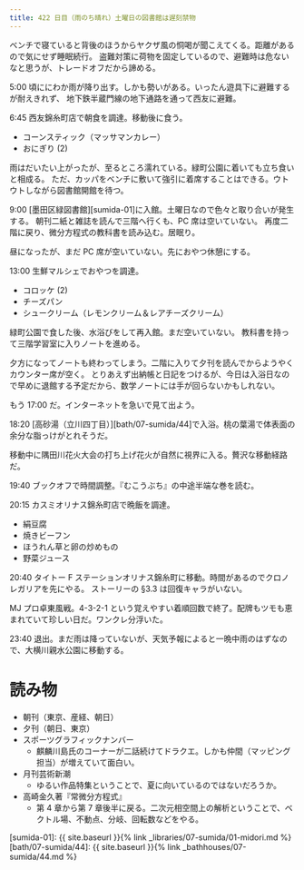 ```yaml
---
title: 422 日目（雨のち晴れ）土曜日の図書館は遅刻禁物
---
```


ベンチで寝ていると背後のほうからヤクザ風の恫喝が聞こえてくる。距離があるので気にせず睡眠続行。
盗難対策に荷物を固定しているので、避難時は危ないなと思うが、トレードオフだから諦める。

5:00 頃ににわか雨が降り出す。しかも勢いがある。いったん遊具下に避難するが耐えきれず、
地下鉄半蔵門線の地下通路を通って西友に避難。

6:45 西友錦糸町店で朝食を調達。移動後に食う。
* コーンスティック（マッサマンカレー）
* おにぎり (2)

雨はだいたい上がったが、至るところ濡れている。緑町公園に着いても立ち食いと相成る。
ただ、カッパをベンチに敷いて強引に着席することはできる。ウトウトしながら図書館開館を待つ。

9:00 [墨田区緑図書館][sumida-01]に入館。土曜日なので色々と取り合いが発生する。
朝刊二紙と雑誌を読んで三階へ行くも、PC 席は空いていない。
再度二階に戻り、微分方程式の教科書を読み込む。居眠り。

昼になったが、まだ PC 席が空いていない。先におやつ休憩にする。

13:00 生鮮マルシェでおやつを調達。
* コロッケ (2)
* チーズパン
* シュークリーム（レモンクリーム＆レアチーズクリーム）

緑町公園で食した後、水浴びをして再入館。まだ空いていない。
教科書を持って三階学習室に入りノートを進める。

夕方になってノートも終わってしまう。二階に入りて夕刊を読んでからようやくカウンター席が空く。
とりあえず出納帳と日記をつけるが、今日は入浴日なので早めに退館する予定だから、数学ノートには手が回らないかもしれない。

もう 17:00 だ。インターネットを急いで見て出よう。

18:20 [高砂湯（立川四丁目）][bath/07-sumida/44]で入浴。桃の葉湯で体表面の余分な脂っけがとれそうだ。

移動中に隅田川花火大会の打ち上げ花火が自然に視界に入る。贅沢な移動経路だ。

19:40 ブックオフで時間調整。『むこうぶち』の中途半端な巻を読む。

20:15 カスミオリナス錦糸町店で晩飯を調達。
* 絹豆腐
* 焼きビーフン
* ほうれん草と卵の炒めもの
* 野菜ジュース

20:40 タイトー F ステーションオリナス錦糸町に移動。時間があるのでクロノレガリアを先にやる。
ストーリーの §3.3 は回復キャラがいない。

MJ プロ卓東風戦。4-3-2-1 という覚えやすい着順回数で終了。配牌もツモも恵まれていて珍しい日だ。ワンクレ分浮いた。

23:40 退出。まだ雨は降っていないが、天気予報によると一晩中雨のはずなので、大横川親水公園に移動する。

# 読み物

* 朝刊（東京、産経、朝日）
* 夕刊（朝日、東京）
* スポーツグラフィックナンバー
  * 麒麟川島氏のコーナーが二話続けてドラクエ。しかも仲間（マッピング担当）が増えていて面白い。
* 月刊芸術新潮
  * ゆるい作品特集ということで、夏に向いているのではないだろうか。
* 高崎金久著『常微分方程式』
  * 第 4 章から第 7 章後半に戻る。二次元相空間上の解析ということで、ベクトル場、不動点、分岐、回転数などをやる。

[sumida-01]: {{ site.baseurl }}{% link _libraries/07-sumida/01-midori.md %}
[bath/07-sumida/44]: {{ site.baseurl }}{% link _bathhouses/07-sumida/44.md %}
